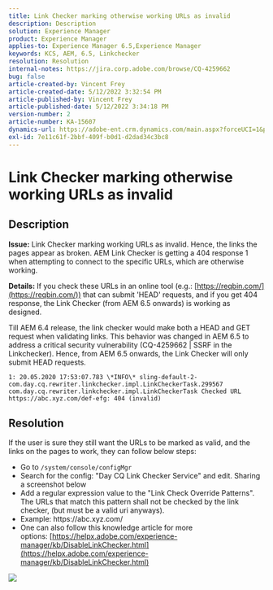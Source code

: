 ```yaml
---
title: Link Checker marking otherwise working URLs as invalid
description: Description
solution: Experience Manager
product: Experience Manager
applies-to: Experience Manager 6.5,Experience Manager
keywords: KCS, AEM, 6.5, Linkchecker
resolution: Resolution
internal-notes: https://jira.corp.adobe.com/browse/CQ-4259662
bug: false
article-created-by: Vincent Frey
article-created-date: 5/12/2022 3:32:54 PM
article-published-by: Vincent Frey
article-published-date: 5/12/2022 3:34:18 PM
version-number: 2
article-number: KA-15607
dynamics-url: https://adobe-ent.crm.dynamics.com/main.aspx?forceUCI=1&pagetype=entityrecord&etn=knowledgearticle&id=1e1a4ac6-08d2-ec11-a7b5-0022480a8683
exl-id: 7e11c61f-2bbf-409f-b0d1-d2dad34c3bc8
---
```

# Link Checker marking otherwise working URLs as invalid

## Description


<b>Issue:</b>
Link Checker marking working URLs as invalid. Hence, the links the pages appear as broken.
AEM Link Checker is getting a 404 response 1 when attempting to connect to the specific URLs, which are otherwise working.

<b>Details:</b>
If you check these URLs in an online tool (e.g.: [https://reqbin.com/](https://reqbin.com/)) that can submit 'HEAD' requests, and if you get 404 response, the Link Checker (from AEM 6.5 onwards) is working as designed.

Till AEM 6.4 release, the link checker would make both a HEAD and GET request when validating links.
This behavior was changed in AEM 6.5 to address a critical security vulnerability (CQ-4259662 | SSRF in the Linkchecker).
Hence, from AEM 6.5 onwards, the Link Checker will only submit HEAD requests. 

```
1: 20.05.2020 17:53:07.783 \*INFO\* sling-default-2-com.day.cq.rewriter.linkchecker.impl.LinkCheckerTask.299567
com.day.cq.rewriter.linkchecker.impl.LinkCheckerTask Checked URL https://abc.xyz.com/def-efg: 404 (invalid)
```

## Resolution


If the user is sure they still want the URLs to be marked as valid, and the links on the pages to work, they can follow below steps:

- Go to `/system/console/configMgr`
- Search for the config: "Day CQ Link Checker Service" and edit. Sharing a screenshot below
- Add a regular expression value to the "Link Check Override Patterns". The URLs that match this pattern shall not be checked by the link checker, (but must be a valid uri anyways).
- Example: https://abc\.xyz\.com/
- One can also follow this knowledge article for more options: [https://helpx.adobe.com/experience-manager/kb/DisableLinkChecker.html](https://helpx.adobe.com/experience-manager/kb/DisableLinkChecker.html)






![](https://adobe.sharepoint.com/sites/D365EntAttachments/knowledgearticle/AEM%206-5%20-%20Link%20Checker%20marking%20otherwise%20working%20URLs%20as%20invalid_33E795C65D9EEA11A812000D3A3038A2/LinkChecker_AEM65_image.jpg)
